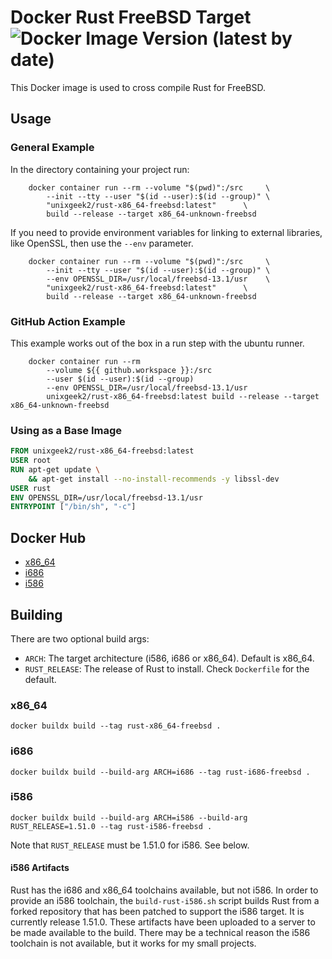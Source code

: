 # Docker Rust FreeBSD Target ![Docker Image Version (latest by date)](https://img.shields.io/docker/v/unixgeek2/rust-x86_64-freebsd)
This Docker image is used to cross compile Rust for FreeBSD.

## Usage
### General Example
In the directory containing your project run:
```shell
    docker container run --rm --volume "$(pwd)":/src     \
        --init --tty --user "$(id --user):$(id --group)" \
        "unixgeek2/rust-x86_64-freebsd:latest"      \
        build --release --target x86_64-unknown-freebsd
```
If you need to provide environment variables for linking to external libraries, like OpenSSL, then use the `--env` parameter.
```shell
    docker container run --rm --volume "$(pwd)":/src     \
        --init --tty --user "$(id --user):$(id --group)" \
        --env OPENSSL_DIR=/usr/local/freebsd-13.1/usr    \
        "unixgeek2/rust-x86_64-freebsd:latest"      \
        build --release --target x86_64-unknown-freebsd
```
### GitHub Action Example
This example works out of the box in a run step with the ubuntu runner.
```shell
    docker container run --rm
        --volume ${{ github.workspace }}:/src
        --user $(id --user):$(id --group)
        --env OPENSSL_DIR=/usr/local/freebsd-13.1/usr
        unixgeek2/rust-x86_64-freebsd:latest build --release --target x86_64-unknown-freebsd
```
### Using as a Base Image
```dockerfile
FROM unixgeek2/rust-x86_64-freebsd:latest
USER root
RUN apt-get update \
    && apt-get install --no-install-recommends -y libssl-dev
USER rust
ENV OPENSSL_DIR=/usr/local/freebsd-13.1/usr
ENTRYPOINT ["/bin/sh", "-c"]
```
## Docker Hub
* [x86_64](https://hub.docker.com/r/unixgeek2/rust-x86_64-freebsd)
* [i686](https://hub.docker.com/r/unixgeek2/rust-i686-freebsd)
* [i586](https://hub.docker.com/r/unixgeek2/rust-i586-freebsd)
## Building
There are two optional build args:
* `ARCH`: The target architecture (i586, i686 or x86_64). Default is x86_64.
* `RUST_RELEASE`: The release of Rust to install. Check `Dockerfile` for the default.
### x86_64
```shell
docker buildx build --tag rust-x86_64-freebsd .
```
### i686
```shell
docker buildx build --build-arg ARCH=i686 --tag rust-i686-freebsd .
```
### i586
```shell
docker buildx build --build-arg ARCH=i586 --build-arg RUST_RELEASE=1.51.0 --tag rust-i586-freebsd .
```
Note that `RUST_RELEASE` must be 1.51.0 for i586. See below.
#### i586 Artifacts
Rust has the i686 and x86_64 toolchains available, but not i586. In order to provide an i586 toolchain, the
`build-rust-i586.sh` script builds Rust from a forked repository that has been patched to support the i586 target. It is
currently release 1.51.0. These artifacts have been uploaded to a server to be made available to the build.
There may be a technical reason the i586 toolchain is not available, but it works for my small
projects. 
